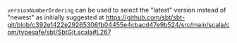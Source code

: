 `versionNumberOrdering` can be used to select the "latest" version instead of "newest" as initially suggested at
https://github.com/sbt/sbt-git/blob/c392e1422e29265306fb04455e4cbacd47e9b524/src/main/scala/com/typesafe/sbt/SbtGit.scala#L267
